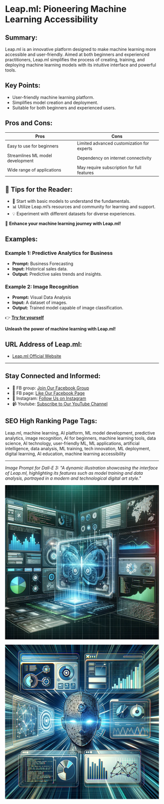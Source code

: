 

# Leap.ml: Pioneering Machine Learning Accessibility

## Summary:
Leap.ml is an innovative platform designed to make machine learning more accessible and user-friendly. Aimed at both beginners and experienced practitioners, Leap.ml simplifies the process of creating, training, and deploying machine learning models with its intuitive interface and powerful tools.

## Key Points:
- User-friendly machine learning platform.
- Simplifies model creation and deployment.
- Suitable for both beginners and experienced users.

## Pros and Cons:

| Pros                                  | Cons                                  |
|---------------------------------------|---------------------------------------|
| Easy to use for beginners             | Limited advanced customization for experts |
| Streamlines ML model development      | Dependency on internet connectivity   |
| Wide range of applications            | May require subscription for full features |

## 🌟 Tips for the Reader:
- 🚀 Start with basic models to understand the fundamentals.
- 📊 Utilize Leap.ml’s resources and community for learning and support.
- 💡 Experiment with different datasets for diverse experiences.

🔵 **Enhance your machine learning journey with Leap.ml!**

## Examples:

### Example 1: Predictive Analytics for Business
- **Prompt:** Business Forecasting
- **Input:** Historical sales data.
- **Output:** Predictive sales trends and insights.

### Example 2: Image Recognition
- **Prompt:** Visual Data Analysis
- **Input:** A dataset of images.
- **Output:** Trained model capable of image classification.

👉 **[Try for yourself](https://tryleap.ai/)**

**Unleash the power of machine learning with Leap.ml!**

## URL Address of Leap.ml:
- [Leap.ml Official Website](https://tryleap.ai/)

---

## Stay Connected and Informed:

- 📘 FB group: [Join Our Facebook Group](https://www.facebook.com/groups/trionxai)
- 📖 FB page: [Like Our Facebook Page](https://www.facebook.com/ai.trionxai)
- 📸 Instagram: [Follow Us on Instagram](https://www.instagram.com/trionxai/)
- 📹 Youtube: [Subscribe to Our YouTube Channel](https://www.youtube.com/@robotdocs/)

## SEO High Ranking Page Tags:
Leap.ml, machine learning, AI platform, ML model development, predictive analytics, image recognition, AI for beginners, machine learning tools, data science, AI technology, user-friendly ML, ML applications, artificial intelligence, data analysis, ML training, tech innovation, ML deployment, digital learning, AI education, machine learning accessibility


---

*Image Prompt for Dall-E 3: "A dynamic illustration showcasing the interface of Leap.ml, highlighting its features such as model training and data analysis, portrayed in a modern and technological digital art style."*


![Alt text](leap.png)

![Alt text](leapml.png)

